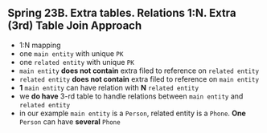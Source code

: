 ## Spring 23B. Extra tables. Relations 1:N. Extra (3rd) Table Join Approach 

- 1:N mapping
- one `main entity` with unique `PK`
- one `related entity` with unique `PK`
- `main entity` **does not contain** extra filed to reference on `related entity`
- `related entity` **does not contain** extra filed to reference on `main entity`
- **1** `main entity` can have relation with **N** `related entity`
- we **do have** 3-rd table to handle relations between `main entity` and `related entity`
- in our example `main entity` is a `Person`, related entity is a `Phone`. **One** `Person` can have **several** `Phone`
